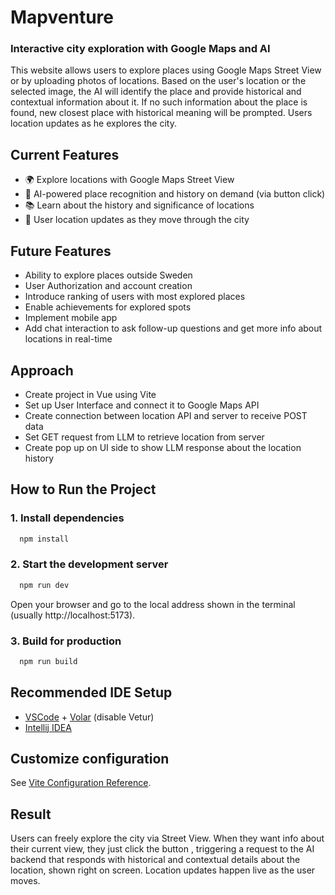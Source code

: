 # Mapventure
### Interactive city exploration with Google Maps and AI

This website allows users to explore places using Google Maps Street View or by uploading photos of locations. Based on the user's location or the selected image, the AI will identify the place and provide historical and contextual information about it. If no such information about the place is found, new closest place with historical meaning will be prompted. Users location updates as he explores the city.

## Current Features

- 🌍 Explore locations with Google Maps Street View  
- 🤖 AI-powered place recognition and history on demand (via button click)  
- 📚 Learn about the history and significance of locations  
- 📍 User location updates as they move through the city  

## Future Features
- Ability to explore places outside Sweden
- User Authorization and account creation
- Introduce ranking of users with most explored places
- Enable achievements for explored spots
- Implement mobile app
- Add chat interaction to ask follow-up questions and get more info about locations in real-time

## Approach
- Create project in Vue using Vite
- Set up User Interface and connect it to Google Maps API
- Create connection between location API and server to receive POST data
- Set GET request from LLM to retrieve location from server
- Create pop up on UI side to show LLM response about the location history

## How to Run the Project

### 1. Install dependencies

```sh
  npm install
```

### 2. Start the development server

```sh
  npm run dev
```

Open your browser and go to the local address shown in the terminal (usually http://localhost:5173).

### 3. Build for production

```sh
  npm run build
```

## Recommended IDE Setup

- [VSCode](https://code.visualstudio.com/) + [Volar](https://marketplace.visualstudio.com/items?itemName=Vue.volar) (disable Vetur)
- [Intellij IDEA](https://www.jetbrains.com/idea/#)

## Customize configuration

See [Vite Configuration Reference](https://vite.dev/config/).

## Result

Users can freely explore the city via Street View. When they want info about their current view, they just click the button , triggering a request to the AI backend that responds with historical and contextual details about the location, shown right on screen. Location updates happen live as the user moves.
